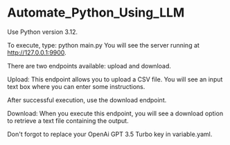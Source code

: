 # Automate_Python_Using_LLM

Use Python version 3.12.

To execute, type:
python main.py
You will see the server running at http://127.0.0.1:9900.

There are two endpoints available: upload and download.

Upload: This endpoint allows you to upload a CSV file. You will see an input text box where you can enter some instructions.

After successful execution, use the download endpoint.

Download: When you execute this endpoint, you will see a download option to retrieve a text file containing the output.

Don't forgot to replace your OpenAi GPT 3.5 Turbo key in variable.yaml.
